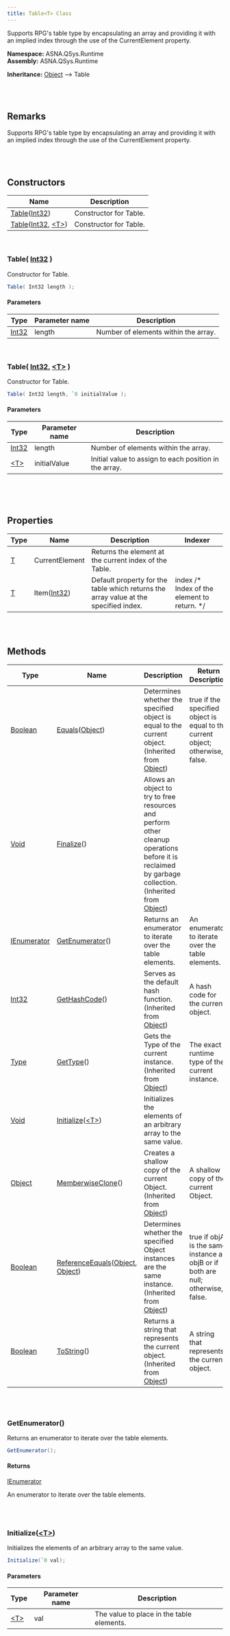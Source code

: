 ```yaml
---
title: Table<T> Class
---
```


Supports RPG's table type by encapsulating an array and providing it with an implied index through the use of the CurrentElement property.

**Namespace:** ASNA.QSys.Runtime <br/>
**Assembly:** ASNA.QSys.Runtime

**Inheritance:** [Object](https://docs.microsoft.com/en-us/dotnet/api/system.object) --> Table<T>

<br>
<br>

## Remarks

Supports RPG's table type by encapsulating an array and providing it with an implied index through the use of the CurrentElement property.

[//]: # ($$TODO: Complete the Remarks section.)

<br>
<br>

## Constructors

| Name |  Description 
| --- | --- 
| [Table](#tableint32)([Int32](https://docs.microsoft.com/en-us/dotnet/api/system.int32)) | Constructor for Table. 
| [Table](#tableint32-`0)([Int32](https://docs.microsoft.com/en-us/dotnet/api/system.int32), [&lt;T&gt;](https://learn.microsoft.com/en-us/dotnet/standard/generics)) | Constructor for Table. 

<br>

### Table( [Int32](https://docs.microsoft.com/en-us/dotnet/api/system.int32) )

Constructor for Table.

```cs
Table( Int32 length );
```

#### Parameters

| Type | Parameter name | Description
| --- | --- | ---
| [Int32](https://docs.microsoft.com/en-us/dotnet/api/system.int32) | length | Number of elements within the array. 

<br>

### Table( [Int32](https://docs.microsoft.com/en-us/dotnet/api/system.int32), [&lt;T&gt;](https://learn.microsoft.com/en-us/dotnet/standard/generics) )

Constructor for Table.

```cs
Table( Int32 length, `0 initialValue );
```

#### Parameters

| Type | Parameter name | Description
| --- | --- | ---
| [Int32](https://docs.microsoft.com/en-us/dotnet/api/system.int32) | length | Number of elements within the array. 
| [&lt;T&gt;](https://learn.microsoft.com/en-us/dotnet/standard/generics) | initialValue | Initial value to assign to each position in the array. 

<br>


<br>
<br>

## Properties

| Type | Name | Description | Indexer
| --- | --- | --- | --- 
| [T](https://learn.microsoft.com/en-us/dotnet/standard/generics) | CurrentElement | Returns the element at the current index of the Table. | 
| [T](https://learn.microsoft.com/en-us/dotnet/standard/generics) | Item([Int32](https://docs.microsoft.com/en-us/dotnet/api/system.int32)) | Default property for the table which returns the array value at the specified index. | index /* Index of the element to return. */

<br>
<br>

## Methods

| Type | Name | Description | Return Description 
| --- | --- | --- | --- 
| [Boolean](https://docs.microsoft.com/en-us/dotnet/api/system.boolean) | [Equals](https://docs.microsoft.com/en-us/dotnet/api/system.object.equals)([Object](https://docs.microsoft.com/en-us/dotnet/api/system.object)) | Determines whether the specified object is equal to the current object.<br>(Inherited from [Object](https://docs.microsoft.com/en-us/dotnet/api/system.object)) | true if the specified object is equal to the current object; otherwise, false.
| [Void](https://docs.microsoft.com/en-us/dotnet/api/system.void) | [Finalize](https://docs.microsoft.com/en-us/dotnet/api/system.object.finalize)() | Allows an object to try to free resources and perform other cleanup operations before it is reclaimed by garbage collection.<br>(Inherited from [Object](https://docs.microsoft.com/en-us/dotnet/api/system.object)) | 
| [IEnumerator](https://docs.microsoft.com/en-us/dotnet/api/system.collections.ienumerator) | [GetEnumerator](#getenumerator)() | Returns an enumerator to iterate over the table elements. | An enumerator to iterate over the table elements.
| [Int32](https://docs.microsoft.com/en-us/dotnet/api/system.int32) | [GetHashCode](https://docs.microsoft.com/en-us/dotnet/api/system.object.gethashcode)() | Serves as the default hash function.<br>(Inherited from [Object](https://docs.microsoft.com/en-us/dotnet/api/system.object)) | A hash code for the current object.
| [Type](https://docs.microsoft.com/en-us/dotnet/api/system.type) | [GetType](https://docs.microsoft.com/en-us/dotnet/api/system.object.gettype)() | Gets the Type of the current instance.<br>(Inherited from [Object](https://docs.microsoft.com/en-us/dotnet/api/system.object)) | The exact runtime type of the current instance.
| [Void](https://docs.microsoft.com/en-us/dotnet/api/system.void) | [Initialize](#initialize`0)([&lt;T&gt;](https://learn.microsoft.com/en-us/dotnet/standard/generics)) | Initializes the elements of an arbitrary array to the same value. | 
| [Object](https://docs.microsoft.com/en-us/dotnet/api/system.object) | [MemberwiseClone](https://docs.microsoft.com/en-us/dotnet/api/system.object.memberwiseclone)() | Creates a shallow copy of the current Object.<br>(Inherited from [Object](https://docs.microsoft.com/en-us/dotnet/api/system.object)) | A shallow copy of the current Object.
| [Boolean](https://docs.microsoft.com/en-us/dotnet/api/system.boolean) | [ReferenceEquals](https://docs.microsoft.com/en-us/dotnet/api/system.object.referenceequals)([Object](https://docs.microsoft.com/en-us/dotnet/api/system.object), [Object](https://docs.microsoft.com/en-us/dotnet/api/system.object)) | Determines whether the specified Object instances are the same instance.<br>(Inherited from [Object](https://docs.microsoft.com/en-us/dotnet/api/system.object)) | true if objA is the same instance as objB or if both are null; otherwise, false.
| [Boolean](https://docs.microsoft.com/en-us/dotnet/api/system.boolean) | [ToString](https://docs.microsoft.com/en-us/dotnet/api/system.object.tostring)() | Returns a string that represents the current object.<br>(Inherited from [Object](https://docs.microsoft.com/en-us/dotnet/api/system.object)) | A string that represents the current object.

<br>
<br>

### GetEnumerator()

Returns an enumerator to iterate over the table elements.

```cs
GetEnumerator();
```

#### Returns

[IEnumerator](https://docs.microsoft.com/en-us/dotnet/api/system.collections.ienumerator)

An enumerator to iterate over the table elements.


<br>
<br>

### Initialize([&lt;T&gt;](https://learn.microsoft.com/en-us/dotnet/standard/generics))

Initializes the elements of an arbitrary array to the same value.

```cs
Initialize(`0 val);
```

#### Parameters

| Type | Parameter name | Description
| --- | --- | ---
| [&lt;T&gt;](https://learn.microsoft.com/en-us/dotnet/standard/generics) | val | The value to place in the table elements. 


<br>
<br>

